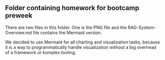 ## Folder containing homework for bootcamp preweek

There are two files in this folder. One is the PNG file and the RAG-System-Overview.md file contains the Mermaid version.

We decided to use Mermaid for all charting and visualization tasks, because it is a way to programmatically handle visualization without a big overhead of a framework or komplex tooling.